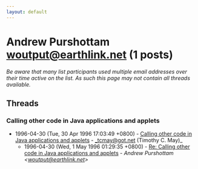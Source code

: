 ```yaml
---
layout: default
---
```


# Andrew Purshottam <woutput@earthlink.net> (1 posts)

_Be aware that many list participants used multiple email addresses over their time active on the list. As such this page may not contain all threads available._

## Threads

### Calling other code in Java applications and applets
+ 1996-04-30 (Tue, 30 Apr 1996 17:03:49 +0800) - [Calling other code in Java applications and applets](/archive/1996/04/4b7b95cc32ba4efb1ea5149807c828c863e062c3d703d8038beb719990020b38) - _tcmay@got.net (Timothy C. May)_
  + 1996-04-30 (Wed, 1 May 1996 01:29:35 +0800) - [Re: Calling other code in Java applications and applets](/archive/1996/04/46417964b2bfb856d5aada80f948cb209ae351f63295e24345acd32dd8155d54) - _Andrew Purshottam \<woutput@earthlink.net\>_

